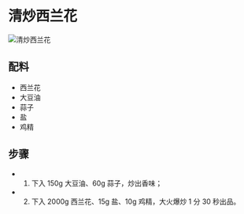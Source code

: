 # 清炒西兰花

![清炒西兰花](../images/清炒西兰花.jpg)


## 配料
- 西兰花
- 大豆油
- 蒜子
- 盐
- 鸡精

## 步骤
- 1. 下入 150g 大豆油、60g 蒜子，炒出香味；
- 2. 下入 2000g 西兰花、15g 盐、10g 鸡精，大火爆炒 1 分 30 秒出品。

